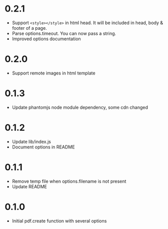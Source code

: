 0.2.1
=====
- Support `<style></style>` in html head. It will be included in head, body & footer of a page.
- Parse options.timeout. You can now pass a string.
- Improved options documentation


0.2.0
=====
- Support remote images in html template


0.1.3
=====
- Update phantomjs node module dependency, some cdn changed


0.1.2
=====
- Update lib/index.js
- Document options in README


0.1.1
=====
- Remove temp file when options.filename is not present
- Update README


0.1.0
=====
- Initial pdf.create function with several options 

